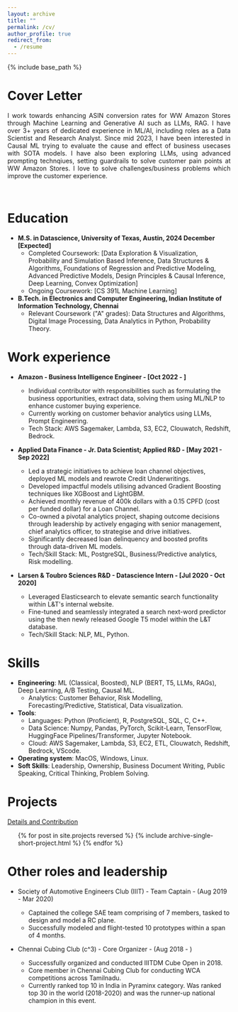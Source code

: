 ```yaml
---
layout: archive
title: ""
permalink: /cv/
author_profile: true
redirect_from:
  - /resume
---
```


{% include base_path %}

Cover Letter
======
<p align="justify"> 
I work towards enhancing ASIN conversion rates for WW Amazon Stores through Machine Learning and Generative AI such as LLMs, RAG. I have over 3+ years of dedicated experience in ML/AI, including roles as a Data Scientist and Research Analyst. Since mid 2023, I have been interested in Causal ML trying to evaluate the cause and effect of business usecases with SOTA models. I have also been exploring LLMs, using advanced prompting technqiues, setting guardrails to solve customer pain points at WW Amazon Stores. I love to solve challenges/business problems which improve the customer experience. </p>

<br />

Education
======
* **M.S. in Datascience, University of Texas, Austin, 2024 December [Expected]**
  *  Completed Coursework: [Data Exploration & Visualization, Probability and Simulation Based Inference, Data Structures & Algorithms, Foundations of Regression and Predictive Modeling, Advanced Predictive Models, Design Principles & Causal Inference, Deep Learning, Convex Optimization]
  *  Ongoing Coursework: [CS 391L Machine Learning]
* **B.Tech. in Electronics and Computer Engineering, Indian Institute of Information Technology, Chennai**
  * Relevant Coursework ("A" grades): Data Structures and Algorithms, Digital Image Processing, Data Analytics in Python, Probability Theory.

Work experience
======
* **Amazon - Business Intelligence Engineer - [Oct 2022 - ]**
  * Individual contributor with responsibilities such as formulating the business opportunities, extract data, solving them using ML/NLP to enhance customer buying experience.
  * Currently working on customer behavior analytics using LLMs, Prompt Engineering.
  * Tech Stack: AWS Sagemaker, Lambda, S3, EC2, Clouwatch, Redshift, Bedrock.


* **Applied Data Finance - Jr. Data Scientist; Applied R&D - [May 2021 - Sep 2022]**
  * Led a strategic initiatives to achieve loan channel objectives, deployed ML models and rewrote Credit Underwritings.
  * Developed impactful models utilising advanced Gradient Boosting techniques like XGBoost and LightGBM.
  * Achieved monthly revenue of 400k dollars with a 0.15 CPFD (cost per funded dollar) for a Loan Channel.
  * Co-owned a pivotal analytics project, shaping outcome decisions through leadership by actively engaging with senior management, chief analytics officer, to strategise and drive initiatives.
  * Significantly decreased loan delinquency and boosted profits through data-driven ML models.
  * Tech/Skill Stack: ML, PostgreSQL, Business/Predictive analytics, Risk modelling.


* **Larsen & Toubro Sciences R&D - Datascience Intern - [Jul 2020 - Oct 2020]**
  * Leveraged Elasticsearch to elevate semantic search functionality within L&T's internal website.
  * Fine-tuned and seamlessly integrated a search next-word predictor using the then newly released Google T5 model within the L&T database.
  * Tech/Skill Stack: NLP, ML, Python.


Skills
======
* **Engineering**: ML (Classical, Boosted), NLP (BERT, T5, LLMs, RAGs), Deep Learning, A/B Testing, Causal ML.
  * Analytics: Customer Behavior, Risk Modelling, Forecasting/Predictive, Statistical, Data visualization.
* **Tools**:  
  * Languages: Python (Proficient), R, PostgreSQL, SQL, C, C++.
  * Data Science: Numpy, Pandas, PyTorch, Scikit-Learn, TensorFlow, HuggingFace Pipelines/Transformer, Jupyter Notebook.
  * Cloud: AWS Sagemaker, Lambda, S3, EC2, ETL, Clouwatch, Redshift, Bedrock, VScode.
* **Operating system**: MacOS, Windows, Linux.
* **Soft Skills**: Leadership, Ownership, Business Document Writing, Public Speaking, Critical Thinking, Problem Solving.


Projects
======
<i class="fas fa-link" aria-hidden="true"></i>  <a href="https://emmanuelrajapandian.github.io/projects/">Details and Contribution</a>
<ul>{% for post in site.projects reversed %}
  {% include archive-single-short-project.html %}
{% endfor %}</ul>

  
Other roles and leadership
======
* Society of Automotive Engineers Club (IIIT) - Team Captain - (Aug 2019 - Mar 2020)
  * Captained the college SAE team comprising of 7 members, tasked to design and model a RC plane.
  * Successfully modeled and flight-tested 10 prototypes within a span of 4 months.

* Chennai Cubing Club (c^3) - Core Organizer - (Aug 2018 - )
  * Successfully organized and conducted IIITDM Cube Open in 2018.
  * Core member in Chennai Cubing Club for conducting WCA competitions across Tamilnadu.
  * Currently ranked top 10 in India in Pyraminx category. Was ranked top 30 in the world (2018-2020) and was the runner-up national champion in this event.

